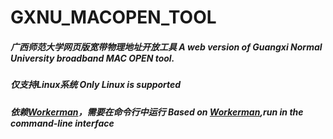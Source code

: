 # GXNU_MACOPEN_TOOL
##### 广西师范大学网页版宽带物理地址开放工具 A web version of Guangxi Normal University broadband MAC OPEN tool.
##### 仅支持Linux系统 Only Linux is supported
##### 依赖[Workerman](https://github.com/walkor/Workerman)，需要在命令行中运行 Based on [Workerman](https://github.com/walkor/Workerman),run in the command-line interface

